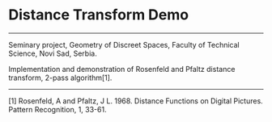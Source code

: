 # Distance Transform Demo
---------------------------------------
Seminary project, Geometry of Discreet Spaces, Faculty of Technical Science, Novi Sad, Serbia.

Implementation and demonstration of Rosenfeld and Pfaltz distance transform, 2-pass algorithm[1].

-----------------------------------------
[1] Rosenfeld, A and Pfaltz, J L. 1968. Distance Functions on Digital Pictures. Pattern Recognition, 1, 33-61.
